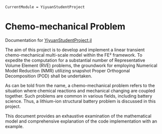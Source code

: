 ```@meta
CurrentModule = YiyuanStudentProject
```

# Chemo-mechanical Problem

Documentation for [YiyuanStudentProject.jl](https://github.com/DRollin/YiyuanStudentProject.jl.git) 

The aim of this project is to develop and implement a linear transient chemo-mechanical multi-scale model within the FE² framework. To expedite the computation for a substantial number of Representative Volume Element (RVE) problems, the groundwork for employing Numerical Model Reduction (NMR) utilizing snapshot Proper Orthogonal Decomposition (POD) shall be undertaken.

As can be told from the name, a chemo-mechanical problem refers to the situation where chemical reactions and mechanical changing are coupled together. Such problems are common in various fields, including battery science. Thus, a lithium-ion structural battery problem is discussed in this project. 

This document provides an exhaustive examination of the mathematical model and comprehensive explanation of the code implementation with an example.